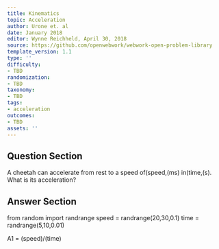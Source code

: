 ```yaml
---
title: Kinematics
topic: Acceleration
author: Urone et. al
date: January 2018
editor: Wynne Reichheld, April 30, 2018
source: https://github.com/openwebwork/webwork-open-problem-library
template_version: 1.1
type: ''
difficulty:
- TBD
randomization:
- TBD
taxonomy:
- TBD
tags:
- acceleration
outcomes:
- TBD
assets: ''
---
```


## Question Section 

A cheetah can accelerate from rest to a speed of(speed,(ms) in(time,(s). What is its acceleration?



## Answer Section

from random import randrange
speed = randrange(20,30,0.1)
time = randrange(5,10,0.01)

A1 = (speed)/(time)